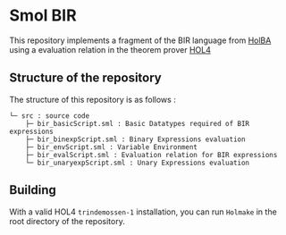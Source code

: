 # Smol BIR

This repository implements a fragment of the BIR language from [HolBA](https://github.com/kth-step/HolBA) using a evaluation relation in the theorem prover [HOL4](https://github.com/HOL-Theorem-Prover/HOL)


## Structure of the repository
The structure of this repository is as follows :
```
└─ src : source code 
    ├─ bir_basicScript.sml : Basic Datatypes required of BIR expressions
    ├─ bir_binexpScript.sml : Binary Expressions evaluation
    ├─ bir_envScript.sml : Variable Environment
    ├─ bir_evalScript.sml : Evaluation relation for BIR expressions
    └─ bir_unaryexpScript.sml : Unary Expressions evaluation
```


## Building
With a valid HOL4 `trindemossen-1` installation, you can run `Holmake` in the root directory of the repository.
